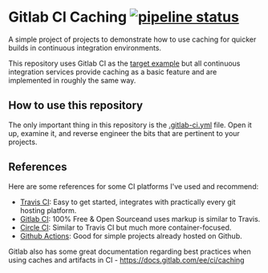 # Gitlab CI Caching  [![pipeline status](https://gitlab.com/egee-irl/ci-caching/badges/main/pipeline.svg)](https://gitlab.com/egee-irl/ci-caching/-/commits/main)
 
A simple project of projects to demonstrate how to use caching for quicker builds in continuous integration environments.

This repository uses Gitlab CI as the [target example](https://github.com/egee-irl/ci-caching/blob/main/.gitlab-ci.yml) but all continuous integration services provide caching as a basic feature and are implemented in roughly the same way.


## How to use this repository

The only important thing in this repository is the [.gitlab-ci.yml](https://github.com/egee-irl/ci-caching/blob/main/.gitlab-ci.yml) file. Open it up, examine it, and reverse engineer the bits that are pertinent to your projects.

## References

Here are some references for some CI platforms I've used and recommend:

- [Travis CI](https://docs.travis-ci.com/user/caching/): Easy to get started, integrates with practically every git hosting platform.
- [Gitlab CI](https://docs.gitlab.com/ee/ci/caching/): 100% Free & Open Sourceand uses markup is similar to Travis.
- [Circle CI](https://circleci.com/docs/2.0/caching/): Similar to Travis CI but much more container-focused.
- [Github Actions](https://github.com/actions/cache): Good for simple projects already hosted on Github.

Gitlab also has some great documentation regarding best practices when using caches and artifacts in CI - https://docs.gitlab.com/ee/ci/caching
